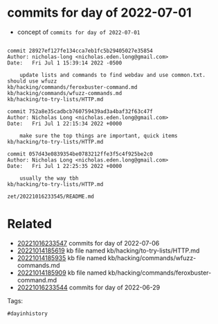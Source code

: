 # commits for day of 2022-07-01

- concept of `commits for day of 2022-07-01`

```

commit 28927ef127fe134cca7eb1fc5b29405027e35854
Author: nicholas-long <nicholas.eden.long@gmail.com>
Date:   Fri Jul 1 15:39:14 2022 -0500

    update lists and commands to find webdav and use common.txt. should use wfuzz
kb/hacking/commands/feroxbuster-command.md
kb/hacking/commands/wfuzz-commands.md
kb/hacking/to-try-lists/HTTP.md

commit 752a8e35cadbcb760759439ad3a4baf32f63c47f
Author: Nicholas Long <nicholas.eden.long@gmail.com>
Date:   Fri Jul 1 22:15:34 2022 +0000

    make sure the top things are important, quick items
kb/hacking/to-try-lists/HTTP.md

commit 057d43e0839354be0783212ffe3f5c4f925be2c0
Author: Nicholas Long <nicholas.eden.long@gmail.com>
Date:   Fri Jul 1 22:25:35 2022 +0000

    usually the way tbh
kb/hacking/to-try-lists/HTTP.md
```

` zet/20221016233545/README.md `

# Related

- [20221016233547](/zet/20221016233547/README.md) commits for day of 2022-07-06
- [20221014185619](/zet/20221014185619/README.md) kb file named kb/hacking/to-try-lists/HTTP.md
- [20221014185935](/zet/20221014185935/README.md) kb file named kb/hacking/commands/wfuzz-commands.md
- [20221014185909](/zet/20221014185909/README.md) kb file named kb/hacking/commands/feroxbuster-command.md
- [20221016233544](/zet/20221016233544/README.md) commits for day of 2022-06-29

Tags:

    #dayinhistory

